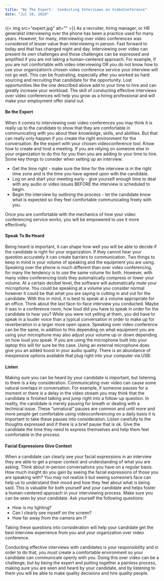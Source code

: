 ```yaml
---
title: "Be The Expert:  Conducting Interviews on VideoConference"
date: "Jul 10, 2020"
---
```

{{< img src="expert.jpg" alt="" >}}
As a recruiter, hiring manager, or HR generalist interviewing over the phone has been a practice used for many years.  However, for many, interviewing over video conferences was considered of lesser value than interviewing in person.  Fast forward to today and that has changed night and day.  Interviewing over video can present its own challenges and those challenges can be expressed and amplified if you are not taking a human-centered approach.  For example, if you are not comfortable with video interviewing OR you do not know how to use your organization’s chosen video conference service your interview will not go well.  This can be frustrating, especially after you worked so hard sourcing and recruiting that candidate for the opportunity.  Lost opportunities like the one described above add to your time to hire and can greatly increase your workload.  The skill of conducting effective interviews over video conferences will help you grow as a hiring professional and will make your employment offer stand out.

#### Be the Expert
When it comes to interviewing over video conferences you may think it is really up to the candidate to show that they are comfortable in communicating with you about their knowledge, skills, and abilities.  But that can really only happen if you create the right environment for the conversation.  Be the expert with your chosen videoconference tool.  Know how to create and host a meeting.  If you are relying on someone else in your organization to do this for you then you are adding to your time to hire.  Some key things to consider when setting up an interview:
  * Get the time right - make sure the time for the interview is in the right time zone and is the time you have agreed upon with the candidate.
  * Log on and start your meeting early - give yourself enough time to deal with any audio or video issues BEFORE the interview is scheduled to begin.
  * Begin the interview by outlining the process - let the candidate know what is expected so they feel comfortable communicating freely with you.

Once you are comfortable with the mechanics of how your video conferencing service works, you will be empowered to use it more effectively.

#### Speak To Be Heard
Being heard is important, it can shape how well you will be able to decide if the candidate is right for your organization.  If they cannot hear your question accurately it can create barriers to communication.  Two things to keep in mind is your volume of speaking and the equipment you are using.  Speaking over the phone is much different than over video conferencing, for many the tendency is to use the same volume for both.  However, with many video conferencing tools they automatically compress or lower your volume.  At a certain decibel level, the software will automatically mute your microphone.  You could be speaking at a volume you consider normal however it could be that what you are saying is cutting in and out for the candidate.  With this in mind, it is best to speak at a volume appropriate for an office.  Think about the last face-to-face interview you conducted.  Maybe it was in a conference room, how loud did you have to speak in order for the candidate to hear you?  While you were not yelling at them, you did have to speak in a louder voice than a typical conversation in order to make up for reverberation in a larger more open space.  Speaking over video conference can be the same, in addition to this depending on what equipment you are using your microphone may also adjust your volume up or down depending on how loud you speak.  If you are using the microphone built into your laptop this will for sure be the case.  Using an external microphone does give you an added boost in your audio quality.  There is an abundance of inexpensive options available that plug right into your computer via USB.

#### Listen 
Making sure you can be heard by your candidate is important, but listening to them is a key consideration.  Communicating over video can cause some natural overlaps in conversation.  For example, if someone pauses for a moment or there is a delay in the video stream you may think that the candidate is finished talking and jump right into a follow-up question.  In reality, the candidate is merely pausing for breath or dealing with a technical issue.  These “unnatural” pauses are common and until more and more people get comfortable using videoconferencing on a daily basis it is important to take these pauses into consideration.  Listen carefully to the thoughts expressed and if there is a brief pause that is ok.  Give the candidate the time they need to express themselves and help them feel comfortable in the process.

#### Facial Expressions Give Context
When a candidate can clearly see your facial expressions in an interview they are able to get a proper context and understanding of what you are asking.  Think about in-person conversations you have on a regular basis.  How much insight do you gain by seeing the facial expressions of those you are speaking with?  You may not realize it but seeing someone’s face can help us to understand their mood and how they feel about what is being said.  This is valuable for both yourself and your candidate and helps foster a human-centered approach in your interviewing process.  Make sure you can be seen by your candidate.  Ask yourself the following questions:
  * How is my lighting?
  * Can I clearly see myself on the screen?
  * How far away from the camera am I?
  
Taking these questions into consideration will help your candidate get the best interview experience from you and your organization over video conference.

Conducting effective interviews with candidates is your responsibility and in order to do that, you must create a comfortable environment so your candidate can communicate openly with you.  Doing this over video can be a challenge, but by being the expert and putting together a painless process, making sure you are seen and heard by your candidate, and by listening to them you will be able to make quality decisions and hire quality people.  

